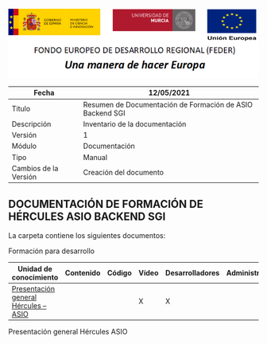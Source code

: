![](../Docs/media/CabeceraDocumentosMD.png)

| Fecha         | 12/05/2021                                                   |
| ------------- | ------------------------------------------------------------ |
|Titulo|Resumen de Documentación de Formación de ASIO Backend SGI| 
|Descripción|Inventario de la documentación|
|Versión|1|
|Módulo|Documentación|
|Tipo|Manual|
|Cambios de la Versión|Creación del documento|

## DOCUMENTACIÓN DE FORMACIÓN DE HÉRCULES ASIO BACKEND SGI

La carpeta contiene los siguientes documentos:

Formación para desarrollo

| Unidad de conocimiento | Contenido | Código | Vídeo | Desarrolladores | Administradores |
| -----------------------| --------- | ------ | ----- | --------------- | --------------- |
|[Presentación general Hércules – ASIO](20210201%20H%C3%A9rcules%20ASIO%20Formacion%20RDF%20Store%20Benchmark.pdf)| | | X | X |



Presentación general Hércules ASIO
